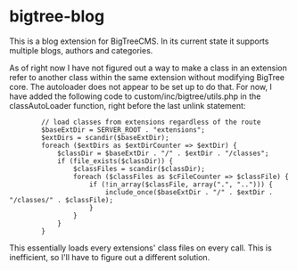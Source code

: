 # bigtree-blog

This is a blog extension for BigTreeCMS. In its current state it supports multiple blogs, authors and categories.

As of right now I have not figured out a way to make a class in an extension refer to another class within the same extension without modifying BigTree core. The autoloader does not appear to be set up to do that. For now, I have added the following code to custom/inc/bigtree/utils.php in the classAutoLoader function, right before the last unlink statement:

            // load classes from extensions regardless of the route
            $baseExtDir = SERVER_ROOT . "extensions";
            $extDirs = scandir($baseExtDir);
            foreach ($extDirs as $extDirCounter => $extDir) {
                $classDir = $baseExtDir . "/" . $extDir . "/classes";
                if (file_exists($classDir)) {
                    $classFiles = scandir($classDir);
                    foreach ($classFiles as $cFileCounter => $classFile) {
                        if (!in_array($classFile, array(".", ".."))) {
                            include_once($baseExtDir . "/" . $extDir . "/classes/" . $classFile);
                        }
                    }
                }
            }

This essentially loads every extensions' class files on every call. This is inefficient, so I'll have to figure out a different solution.
